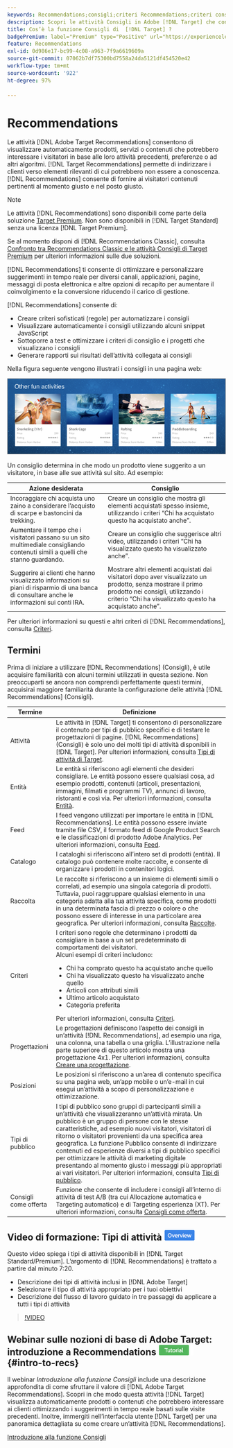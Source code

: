 ```yaml
---
keywords: Recommendations;consigli;criteri Recommendations;criteri consigli;algoritmi Recommendations;algoritmi consigli:attività;criteri;recommendations targeting;targeting consigli
description: Scopri le attività Consigli in Adobe [!DNL Target] che consentono di visualizzare automaticamente contenuti che potrebbero interessare ai clienti in base alle precedenti attività dell’utente o ad altri algoritmi.
title: Cos’è la funzione Consigli di  [!DNL Target] ?
badgePremium: label="Premium" type="Positive" url="https://experienceleague.adobe.com/docs/target/using/introduction/intro.html?lang=it#premium newtab=true" tooltip="Vedi cosa è incluso in Target Premium."
feature: Recommendations
exl-id: 0d986e17-bc99-4c08-a963-7f9a6619609a
source-git-commit: 07062b7df75300bd7558a24da5121df454520e42
workflow-type: tm+mt
source-wordcount: '922'
ht-degree: 97%

---
```


# Recommendations

Le attività [!DNL Adobe Target Recommendations] consentono di visualizzare automaticamente prodotti, servizi o contenuti che potrebbero interessare i visitatori in base alle loro attività precedenti, preferenze o ad altri algoritmi. [!DNL Target Recommendations] permette di indirizzare i clienti verso elementi rilevanti di cui potrebbero non essere a conoscenza. [!DNL Recommendations] consente di fornire ai visitatori contenuti pertinenti al momento giusto e nel posto giusto.

>[!NOTE]
>
>Le attività [!DNL Recommendations] sono disponibili come parte della soluzione [Target Premium](/help/main/c-intro/intro.md#premium). Non sono disponibili in [!DNL Target Standard] senza una licenza [!DNL Target Premium].
>
>Se al momento disponi di [!DNL Recommendations Classic], consulta [Confronto tra Recommendations Classic e le attività Consigli di Target Premium](/help/main/c-recommendations/c-recommendations-faq/recommendations-classic-versus-recommendations-activities-target-premium.md#concept_A80223EF66634EA380580C2823A581C5) per ulteriori informazioni sulle due soluzioni.

[!DNL Recommendations] ti consente di ottimizzare e personalizzare suggerimenti in tempo reale per diversi canali, applicazioni, pagine, messaggi di posta elettronica e altre opzioni di recapito per aumentare il coinvolgimento e la conversione riducendo il carico di gestione.

[!DNL Recommendations] consente di:

* Creare criteri sofisticati (regole) per automatizzare i consigli
* Visualizzare automaticamente i consigli utilizzando alcuni snippet JavaScript
* Sottoporre a test e ottimizzare i criteri di consiglio e i progetti che visualizzano i consigli
* Generare rapporti sui risultati dell’attività collegata ai consigli

Nella figura seguente vengono illustrati i consigli in una pagina web:

![immagine velocity_example](assets/velocity_example.png)

Un consiglio determina in che modo un prodotto viene suggerito a un visitatore, in base alle sue attività sul sito. Ad esempio:

| Azione desiderata | Consiglio |
|--- |--- |
| Incoraggiare chi acquista uno zaino a considerare l’acquisto di scarpe e bastoncini da trekking. | Creare un consiglio che mostra gli elementi acquistati spesso insieme, utilizzando i criteri “Chi ha acquistato questo ha acquistato anche”. |
| Aumentare il tempo che i visitatori passano su un sito multimediale consigliando contenuti simili a quelli che stanno guardando. | Creare un consiglio che suggerisce altri video, utilizzando i criteri “Chi ha visualizzato questo ha visualizzato anche”. |
| Suggerire ai clienti che hanno visualizzato informazioni su piani di risparmio di una banca di consultare anche le informazioni sui conti IRA. | Mostrare altri elementi acquistati dai visitatori dopo aver visualizzato un prodotto, senza mostrare il primo prodotto nei consigli, utilizzando i criterio “Chi ha visualizzato questo ha acquistato anche”. |

Per ulteriori informazioni su questi e altri criteri di [!DNL Recommendations], consulta [Criteri](/help/main/c-recommendations/c-algorithms/algorithms.md).

## Termini

Prima di iniziare a utilizzare [!DNL Recommendations] (Consigli), è utile acquisire familiarità con alcuni termini utilizzati in questa sezione. Non preoccuparti se ancora non comprendi perfettamente questi termini, acquisirai maggiore familiarità durante la configurazione delle attività [!DNL Recommendations] (Consigli).

| Termine | Definizione |
| --- | --- |
| Attività | Le attività in [!DNL Target] ti consentono di personalizzare il contenuto per tipi di pubblico specifici e di testare le progettazioni di pagine. [!DNL Recommendations] (Consigli) è solo uno dei molti tipi di attività disponibili in [!DNL Target]. Per ulteriori informazioni, consulta [Tipi di attività di Target](/help/main/c-activities/target-activities-guide.md). |
| Entità | Le entità si riferiscono agli elementi che desideri consigliare. Le entità possono essere qualsiasi cosa, ad esempio prodotti, contenuti (articoli, presentazioni, immagini, filmati e programmi TV), annunci di lavoro, ristoranti e così via. Per ulteriori informazioni, consulta [Entità](/help/main/c-recommendations/c-products/products.md). |
| Feed | I feed vengono utilizzati per importare le entità in [!DNL Recommendations]. Le entità possono essere inviate tramite file CSV, il formato feed di Google Product Search e le classificazioni di prodotto Adobe Analytics. Per ulteriori informazioni, consulta [Feed](/help/main/c-recommendations/c-products/feeds.md). |
| Catalogo | I cataloghi si riferiscono all’intero set di prodotti (entità). Il catalogo può contenere molte raccolte, e consente di organizzare i prodotti in contenitori logici. |
| Raccolta | Le raccolte si riferiscono a un insieme di elementi simili o correlati, ad esempio una singola categoria di prodotti. Tuttavia, puoi raggruppare qualsiasi elemento in una categoria adatta alla tua attività specifica, come prodotti in una determinata fascia di prezzo o colore o che possono essere di interesse in una particolare area geografica. Per ulteriori informazioni, consulta [Raccolte](/help/main/c-recommendations/c-products/collections.md). |
| Criteri | I criteri sono regole che determinano i prodotti da consigliare in base a un set predeterminato di comportamenti dei visitatori.<br>Alcuni esempi di criteri includono: <ul><li>Chi ha comprato questo ha acquistato anche quello</li><li>Chi ha visualizzato questo ha visualizzato anche quello</li><li>Articoli con attributi simili</li><li>Ultimo articolo acquistato</li><li>Categoria preferita</li></ul>  Per ulteriori informazioni, consulta [Criteri](/help/main/c-recommendations/c-algorithms/algorithms.md). |
| Progettazioni | Le progettazioni definiscono l’aspetto dei consigli in un’attività [!DNL Recommendations], ad esempio una riga, una colonna, una tabella o una griglia. L’illustrazione nella parte superiore di questo articolo mostra una progettazione 4x1. Per ulteriori informazioni, consulta [Creare una progettazione](/help/main/c-recommendations/c-design-overview/create-design.md). |
| Posizioni | Le posizioni si riferiscono a un’area di contenuto specifica su una pagina web, un’app mobile o un’e-mail in cui esegui un’attività a scopo di personalizzazione e ottimizzazione. |
| Tipi di pubblico | I tipi di pubblico sono gruppi di partecipanti simili a un’attività che visualizzeranno un’attività mirata. Un pubblico è un gruppo di persone con le stesse caratteristiche, ad esempio nuovi visitatori, visitatori di ritorno o visitatori provenienti da una specifica area geografica. La funzione Pubblico consente di indirizzare contenuti ed esperienze diversi a tipi di pubblico specifici per ottimizzare le attività di marketing digitale presentando al momento giusto i messaggi più appropriati ai vari visitatori. Per ulteriori informazioni, consulta [Tipi di pubblico](/help/main/c-target/target.md). |
| Consigli come offerta | Funzione che consente di includere i consigli all’interno di attività di test A/B (tra cui Allocazione automatica e Targeting automatico) e di Targeting esperienza (XT). Per ulteriori informazioni, consulta [Consigli come offerta](/help/main/c-recommendations/recommendations-as-an-offer.md). |

## Video di formazione: Tipi di attività ![Icona Panoramica](/help/main/assets/overview.png)

Questo video spiega i tipi di attività disponibili in [!DNL Target Standard/Premium]. L’argomento di [!DNL Recommendations] è trattato a partire dal minuto 7:20.

* Descrizione dei tipi di attività inclusi in [!DNL Adobe Target]
* Selezionare il tipo di attività appropriato per i tuoi obiettivi
* Descrizione del flusso di lavoro guidato in tre passaggi da applicare a tutti i tipi di attività

>[!VIDEO](https://video.tv.adobe.com/v/17386)

## Webinar sulle nozioni di base di Adobe Target: introduzione a Recommendations ![Icona esercitazione](/help/main/assets/tutorial.png) {#intro-to-recs}

Il webinar *Introduzione alla funzione Consigli* include una descrizione approfondita di come sfruttare il valore di [!DNL Adobe Target Recommendations]. Scopri in che modo questa attività [!DNL Target] visualizza automaticamente prodotti o contenuti che potrebbero interessare ai clienti ottimizzando i suggerimenti in tempo reale basati sulle visite precedenti. Inoltre, immergiti nell’interfaccia utente [!DNL Target] per una panoramica dettagliata su come creare un’attività [!DNL Recommendations].

[Introduzione alla funzione Consigli](https://adobecustomersuccess.adobeconnect.com/p8gt31drhs3e/?OWASP_CSRFTOKEN=4bd6cac5d0806167ee0a5449ba93d6300548d09c922bcb751c38973897a5703a)
